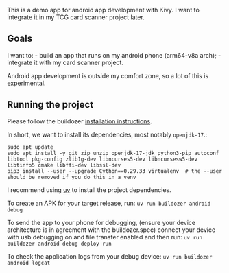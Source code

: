 This is a demo app for android app development with Kivy.
I want to integrate it in my TCG card scanner project later.

## Goals

I want to:
    - build an app that runs on my android phone (arm64-v8a arch);
    - integrate it with my card scanner project.

Android app development is outside my comfort zone, so a lot of this is experimental.


## Running the project

Please follow the buildozer [installation instructions](https://buildozer.readthedocs.io/en/1.5.0/installation.html).

In short, we want to install its dependencies, most notably `openjdk-17`.:

```
sudo apt update
sudo apt install -y git zip unzip openjdk-17-jdk python3-pip autoconf libtool pkg-config zlib1g-dev libncurses5-dev libncursesw5-dev libtinfo5 cmake libffi-dev libssl-dev
pip3 install --user --upgrade Cython==0.29.33 virtualenv  # the --user should be removed if you do this in a venv
```

I recommend using [uv](https://docs.astral.sh/uv/) to install the project dependencies.

To create an APK for your target release, run:
`uv run buildozer android debug`

To send the app to your phone for debugging, (ensure your device architecture is in agreement with the buildozer.spec) connect your device with usb debugging on and file transfer enabled and then run:
`uv run buildozer android debug deploy run`

To check the application logs from your debug device:
`uv run buildozer android logcat`

